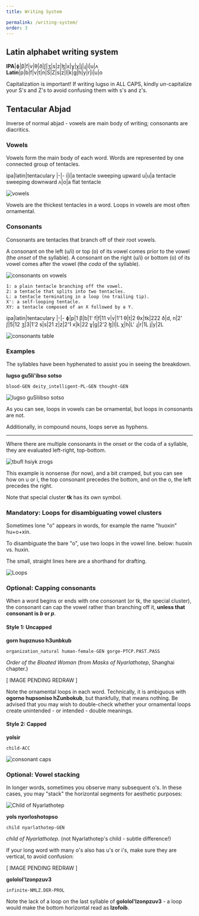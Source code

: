 ```yaml
---
title: Writing System

permalink: /writing-system/
order: 3
---
```

## Latin alphabet writing system

**IPA**|ɸ|β|f|v|θ|ð|ʃ|ʒ|s|z|ɮ|x|ɣ|χ|j|ɻ|i|u|ʌ
**Latin**|p|b|f|v|t|n|S|Z|s|z|l|k|g|h|y|r|i|u|o

Capitalization is important! If writing lugso in ALL CAPS, kindly _un_-capitalize your S's and Z's to avoid confusing them with s's and z's.

## Tentacular Abjad

Inverse of normal abjad - vowels are main body of writing; consonants are diacritics.

### Vowels

Vowels form the main body of each word. Words are represented by one connected group of tentacles.

ipa|latin|tentaculary
|-|-
i|i|a tentacle sweeping upward
u|u|a tentacle sweeping downward
ʌ|o|a flat tentacle

![vowels](/assets/uio.png)

Vowels are the thickest tentacles in a word. Loops in vowels are most often ornamental.

### Consonants

Consonants are tentacles that branch off of their root vowels.

A consonant on the left (u/i) or top (o) of its vowel comes prior to the vowel (the _onset_ of the syllable). A consonant on the right (u/i) or bottom (o) of its vowel comes after the vowel (the _coda_ of the syllable).

![consonants on vowels](/assets/buf%20siy%20rog.png)

    1: a plain tentacle branching off the vowel.
    2: a tentacle that splits into two tentacles.
    L: a tentacle terminating in a loop (no trailing tip).
    X': a self-looping tentacle.
    XY: a tentacle composed of an X followed by a Y.

ipa|latin|tentaculary
|-|-
ɸ|p|1
β|b|1'
f|f|11
v|v|1'1
θ|t|2
θx|tk|222
ð|d, n|2'
ʃ|5|12
ʒ|3|1'2
s|s|21
z|z|2'1
x|k|22
ɣ|g|2'2
ɮ|l|L
χ|h|L'
ɻ|r|1L
j|y|2L

![consonants table](/assets/consonants-table.png)

### Examples

The syllables have been hyphenated to assist you in seeing the breakdown.

**lugso gu5li'ibso sotso**

`blood-GEN deity_intelligent-PL-GEN thought-GEN`

![lugso guSliibso sotso](/assets/lugso%20guSliibso%20sotso.png)

As you can see, loops in vowels can be ornamental, but loops in consonants are not.

Additionally, in compound nouns, loops serve as hyphens.

---

Where there are multiple consonants in the onset or the coda of a syllable, they are evaluated left-right, top-bottom.

![tbufl hsiyk zrogs](/assets/tbufl%20hsiyk%20zrogs.png)

This example is nonsense (for now), and a bit cramped, but you can see how on u or i, the top consonant precedes the bottom, and on the o, the left precedes the right.

Note that special cluster **tk** has its own symbol.

### Mandatory: Loops for disambiguating vowel clusters

Sometimes lone "o" appears in words, for example the name "huoxin" hu+o+xin.

To disambiguate the bare "o", use two loops in the vowel line. below: huoxin vs. huxin.

The small, straight lines here are a shorthand for drafting.

![Loops](/assets/loops.png)

### Optional: Capping consonants

When a word begins or ends with one consonant (or tk, the special cluster), the consonant can cap the vowel rather than branching off it, **unless that consonant is _b_ or _p_**.

#### Style 1: Uncapped

**gorn hupznuso h3unbkub**

`organization_natural human-female-GEN gorge-PTCP.PAST.PASS`

_Order of the Bloated Woman_ (from _Masks of Nyarlathotep_, Shanghai chapter.)

[ IMAGE PENDING REDRAW ]

Note the ornamental loops in each word. Technically, it is ambiguous with **ogorno hupsoniso hZunbokub**, but thankfully, that means nothing. Be advised that you may wish to double-check whether your ornamental loops create unintended - or intended - double meanings.

#### Style 2: Capped

**yolsir**

`child-ACC`

![consonant caps](/assets/yols-ir1.png)

### Optional: Vowel stacking

In longer words, sometimes you observe many subsequent o's. In these cases, you may "stack" the horizontal segments for aesthetic purposes:

![Child of Nyarlathotep](/assets/yols-nyorlothotopso1.png)

**yols nyorloshotopso**

`child nyarlathotep-GEN`

_child of Nyarlathotep_. (not Nyarlathotep's child - subtle difference!)

If your long word with many o's also has u's or i's, make sure they are vertical, to avoid confusion:

[ IMAGE PENDING REDRAW ]

**gololol'lzonpzuv3**

`infinite-NMLZ.DER-PROL`

Note the lack of a loop on the last syllable of **gololol'lzonpzuv3** - a loop would make the bottom horizontal read as **lzofoib**.
